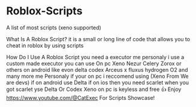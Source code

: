 # Roblox-Scripts
A list of most scripts (xeno supported)

What Is A Roblox Script?
it is a small or long line of code that allows you to cheat in roblox
by using scripts


How Do I Use A Roblox Script 
you need a executor me personaly i use a custom made executor you can use On pc Xeno Nezur Celery Zorox or others on android like evon delta codex Arceus x fluxus hydrogen O2 and many more me Personaly if your on pc i reccomend using (Xeno From We are devs)
if on android use Delta if on ios then you need scarlet when you got scarlet yse Delta Or Codex Xeno on pc is keyless and free 👍
Enjoy
https://www.youtube.com/@CatExec
For Scripts Showcase!
